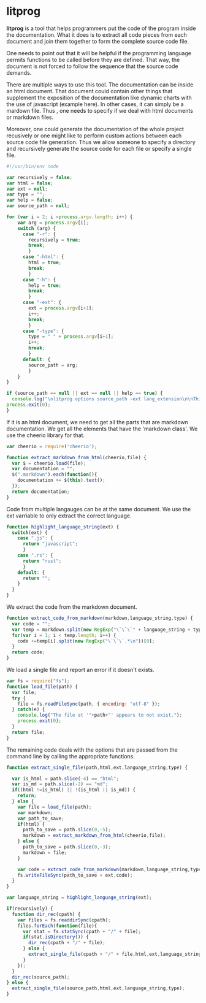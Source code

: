 # litprog

**litprog** is a tool that helps programmers put the code of the program inside the documentation. What it does is to extract all code pieces from each document and join them together to form the complete source code file.

One needs to point out that it will be helpful if the programming language permits functions to be called before they are defined. That way, the document is not forced to follow the sequence that the source code demands.

There are multiple ways to use this tool. The documentation can be inside an html document. That document could contain other things that supplement the exposition of the documentation like dynamic charts with the use of javascript (example here). In other cases, it can simply be a mardown file. Thus , one needs to specify if we deal with html documents or markdown files. 

Moreover, one could generate the documentation of the whole project recusively or one might like to perform custom actions between each source code file generation. Thus we allow someone to specify a directory and recursively generate the source code for each file or specify a single file.

```javascript
#!/usr/bin/env node

var recursively = false;
var html = false;
var ext = null;
var type = "";
var help = false;
var source_path = null;

for (var i = 2; i <process.argv.length; i++) {
    var arg = process.argv[i];
    switch (arg) {
      case "-r": {
        recursively = true;
        break;
        }
      case "-html": {
        html = true;
        break;
        }
      case "-h": {
        help = true;
        break;
        }
      case "-ext": {
        ext = process.argv[i+1];
        i++;
        break;
        }
      case "-type": {
        type = " " + process.argv[i+1];
        i++;
        break;
        }
      default: {
        source_path = arg;
        }
    }
}

if (source_path == null || ext == null || help == true) {
  console.log("\nlitprog options source_path -ext lang_extension\n\nThis program defaults at generating the source code of a single Markdown file.\nTo change that behaviour, use the different options.\n\nOptions\n\n-html : Generate the source code from an html document.\n-r : Recursively generate all the files of the specified directory that end in '.md' or '.html'.\n-type <string> : Only gets the code blocks that are of type <string>. \n-h : Show this help page.\n");
process.exit(0);
}
```

If it is an html document, we need to get all the parts that are markdown documentation. We get all the elements that have the 'markdown class'. We use the cheerio library for that.

```javascript
var cheerio = require('cheerio');

function extract_markdown_from_html(cheerio,file) {
  var $ = cheerio.load(file);
  var documentation = "";
  $(".markdown").each(function(){
    documentation += $(this).text();
  });
  return documentation;
}
```
Code from multiple langauges can be at the same document. We use the ext varriable to only extract the correct language.

```javascript
function highlight_language_string(ext) {
  switch(ext) {
    case ".js": {
      return "javascript";
      }
    case ".rs": {
      return "rust";
      }
    default: {
      return "";
    }
  }
}

```
We extract the code from the markdown document.

```javascript
function extract_code_from_markdown(markdown,language_string,type) {
  var code = "";
  var temp = markdown.split(new RegExp("\`\`\`" + language_string + type + ".*\n"));
  for(var i = 1; i < temp.length; i++) {
    code +=temp[i].split(new RegExp("\`\`\`.*\n"))[0]; 
  }
  return code;
}
```

We load a single file and report an error if it doesn't exists.

```javascript
var fs = require("fs");
function load_file(path) {
  var file;
  try {
    file = fs.readFileSync(path, { encoding: "utf-8" });
  } catch(e) {
    console.log("The file at '"+path+"' appears to not exist.");
    process.exit(0);
  }
  return file;
}
```

The remaining code deals with the options that are passed from the command line by calling the appropriate functions.

```javascript
function extract_single_file(path,html,ext,language_string,type) {

  var is_html = path.slice(-4) == "html";
  var is_md = path.slice(-2) == "md";
  if((html !=is_html) || !(is_html || is_md)) {
    return;
  } else {
    var file = load_file(path);
    var markdown;
    var path_to_save;
    if(html) {
      path_to_save = path.slice(0,-5);
      markdown = extract_markdown_from_html(cheerio,file); 
    } else {
      path_to_save = path.slice(0,-3);
      markdown = file;
    }

    var code = extract_code_from_markdown(markdown,language_string,type);
    fs.writeFileSync(path_to_save + ext,code);
  }
}

var language_string = highlight_language_string(ext);

if(recursively) {
  function dir_rec(cpath) {
    var files = fs.readdirSync(cpath);
    files.forEach(function(file){
      var stat = fs.statSync(cpath + "/" + file);
      if(stat.isDirectory()) {
        dir_rec(cpath + "/" + file);
      } else {
        extract_single_file(cpath + "/" + file,html,ext,language_string,type);
      }
    });
  }
  dir_rec(source_path);
} else {
  extract_single_file(source_path,html,ext,language_string,type);
}
```
